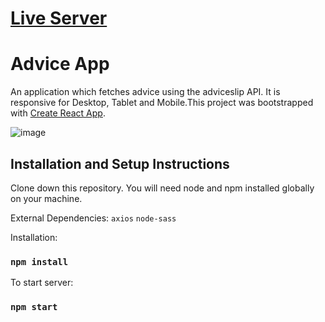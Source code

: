 # [Live Server](http://www.adviceapp.ml/)

# Advice App

An application which fetches advice using the adviceslip API. It is responsive for Desktop, Tablet and Mobile.This project was bootstrapped with [Create React App](https://github.com/facebook/create-react-app).

![image](https://user-images.githubusercontent.com/86056728/158032160-d645751f-10c7-4849-a4d3-84c03ab01082.png)


## Installation and Setup Instructions

Clone down this repository. You will need node and npm installed globally on your machine.

External Dependencies: `axios` `node-sass`

Installation:

### `npm install`

To start server:

### `npm start`

